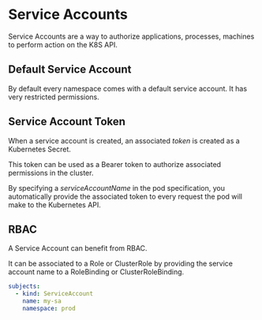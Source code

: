 # Service Accounts

Service Accounts are a way to authorize applications, processes, machines to perform action on the K8S API.

## Default Service Account

By default every namespace comes with a default service account. It has very restricted permissions.

## Service Account Token

When a service account is created, an associated *token* is created as a Kubernetes Secret.

This token can be used as a Bearer token to authorize associated permissions in the cluster.

By specifying a *serviceAccountName* in the pod specification, you automatically provide the associated token to every request the pod will make to the Kubernetes API.

## RBAC

A Service Account can benefit from RBAC.

It can be associated to a Role or ClusterRole by providing the service account name to a RoleBinding or ClusterRoleBinding.

```yaml
subjects:
  - kind: ServiceAccount
    name: my-sa
    namespace: prod
```
